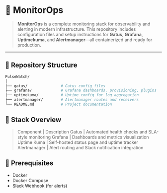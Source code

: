 # 📡 MonitorOps

> **MonitorOps** is a complete monitoring stack for observability and alerting in modern infrastructure. This repository includes configuration files and setup instructions for **Gatus**, **Grafana**, **Uptimekuma**, and **Alertmanager**—all containerized and ready for production.

---

## 📁 Repository Structure

```bash
PulseWatch/
│
├── gatus/               # Gatus config files 
├── grafana/             # Grafana dashboards, provisioning, plugins
├── uptimekuma/          # Uptime config for log aggregation
├── alertmanager/        # Alertmanager routes and receivers
└── README.md            # Project documentation
```

## 🚦 Stack Overview
> Component | Description
> Gatus | Automated health checks and SLA-style monitoring
> Grafana | Dashboards and metrics visualization
> Uptime Kuma | Self-hosted status page and uptime tracker
> Alertmanager | Alert routing and Slack notification integration

## 🧰 Prerequisites
* Docker
* Docker Compose
* Slack Webhook (for alerts)

